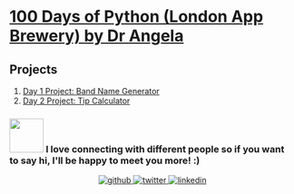 # [100 Days of Python (London App Brewery) by  Dr Angela](https://www.udemy.com/course/100-days-of-code/)


## Projects
1. [Day 1 Project: Band Name Generator](https://github.com/creeper-exe/PracticeProjects/tree/main/100%20Days%20of%20Python/Day%201%20Project:%20Band%20Name%20Generator)
2. [Day 2 Project: Tip Calculator](https://github.com/creeper-exe/PracticeProjects/tree/main/100%20Days%20of%20Python/Day%202%20Project:%20Tip%20Calculator)





### <img src="https://media.giphy.com/media/LnQjpWaON8nhr21vNW/giphy.gif" width="60"> <b>I love connecting with different people</b> so if you want to say <b>hi, I'll be happy to meet you more!</b> :)

<div align="center">
<a href="https://github.com/creeper-exe" target="_blank">
<img src=https://img.shields.io/badge/github-%2324292e.svg?&style=for-the-badge&logo=github&logoColor=white alt=github style="margin-bottom: 5px;" />
</a>
<a href="https://twitter.com/Nouureldin_Ehab" target="_blank">
<img src=https://img.shields.io/badge/twitter-%2300acee.svg?&style=for-the-badge&logo=twitter&logoColor=white alt=twitter style="margin-bottom: 5px;" />
</a>
<a href="https://linkedin.com/in/noureldin-ehab-a57940190" target="_blank">
<img src=https://img.shields.io/badge/linkedin-%231E77B5.svg?&style=for-the-badge&logo=linkedin&logoColor=white alt=linkedin style="margin-bottom: 5px;" />
</a>  
</div>  
  























